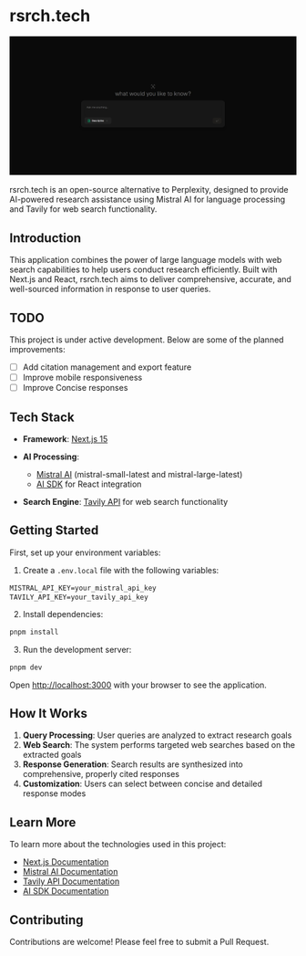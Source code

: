 # rsrch.tech

![image](./public/screenshot.jpeg)

rsrch.tech is an open-source alternative to Perplexity, designed to provide AI-powered research assistance using Mistral AI for language processing and Tavily for web search functionality.

## Introduction

This application combines the power of large language models with web search capabilities to help users conduct research efficiently. Built with Next.js and React, rsrch.tech aims to deliver comprehensive, accurate, and well-sourced information in response to user queries.

## TODO

This project is under active development. Below are some of the planned improvements:

- [ ] Add citation management and export feature
- [ ] Improve mobile responsiveness
- [ ] Improve Concise responses

## Tech Stack

- **Framework**: [Next.js 15](https://nextjs.org/)

- **AI Processing**:
    - [Mistral AI](https://mistral.ai/) (mistral-small-latest and mistral-large-latest)
    - [AI SDK](https://www.ai-sdk.dev/) for React integration
- **Search Engine**: [Tavily API](https://tavily.com/) for web search functionality

## Getting Started

First, set up your environment variables:

1. Create a `.env.local` file with the following variables:

```
MISTRAL_API_KEY=your_mistral_api_key
TAVILY_API_KEY=your_tavily_api_key
```

2. Install dependencies:

```bash
pnpm install
```

3. Run the development server:

```bash
pnpm dev
```

Open [http://localhost:3000](http://localhost:3000) with your browser to see the application.

## How It Works

1. **Query Processing**: User queries are analyzed to extract research goals
2. **Web Search**: The system performs targeted web searches based on the extracted goals
3. **Response Generation**: Search results are synthesized into comprehensive, properly cited responses
4. **Customization**: Users can select between concise and detailed response modes

## Learn More

To learn more about the technologies used in this project:

- [Next.js Documentation](https://nextjs.org/docs)
- [Mistral AI Documentation](https://docs.mistral.ai/)
- [Tavily API Documentation](https://docs.tavily.com/)
- [AI SDK Documentation](https://www.ai-sdk.dev/docs)

## Contributing

Contributions are welcome! Please feel free to submit a Pull Request.
